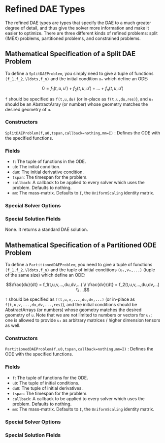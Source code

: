 # Refined DAE Types

The refined DAE types are types that specify the DAE to a much greater degree of
detail, and thus give the solver more information and make it easier to optimize.
There are three different kinds of refined problems: split (IMEX) problems,
partitioned problems, and constrained problems.

## Mathematical Specification of a Split DAE Problem

To define a `SplitDAEProblem`, you simply need to give a tuple of functions
``(f_1,f_2,\ldots,f_n)`` and the initial condition ``u₀`` which define an ODE:

```math
0 = f_1(t,u,u') + f_2(t,u,u') + \ldots + f_n(t,u,u')
```

`f` should be specified as `f(t,u,du)` (or in-place as `f(t,u,du,res)`), and `u₀`
should be an AbstractArray (or number) whose geometry matches the desired geometry
of `u`.

### Constructors

`SplitDAEProblem(f,u0,tspan,callback=nothing,mm=I)` : Defines the ODE with the specified functions.

### Fields

* `f`: The tuple of functions in the ODE.
* `u0`: The initial condition.
* `du0`: The initial derivative condition.
* `tspan`: The timespan for the problem.
* `callback`: A callback to be applied to every solver which uses the problem.
  Defaults to nothing.
* `mm`: The mass-matrix. Defaults to `I`, the `UniformScaling` identity matrix.

### Special Solver Options

### Special Solution Fields

None. It returns a standard DAE solution.

## Mathematical Specification of a Partitioned ODE Problem

To define a `PartitionedDAEProblem`, you need to give a tuple of functions
``(f_1,f_2,\ldots,f_n)`` and the tuple of initial conditions ``(u₀,v₀,...)`` (tuple
of the same size) which define an ODE:

```math
\frac{du}{dt} = f_1(t,u,v,...,du,dv,...) \\
\frac{dv}{dt} = f_2(t,u,v,...,du,dv,...) \\
...
```

`f` should be specified as `f(t,u,v,...,du,dv,...)` (or in-place as `f(t,u,v,...,du,dv,...,res)`), and
the initial conditions should be AbstractArrays (or numbers) whose geometry matches
the desired geometry of `u`. Note that we are not limited to numbers or vectors
for `u₀`; one is allowed to provide `u₀` as arbitrary matrices / higher dimension
tensors as well.

### Constructors

`PartitionedDAEProblem(f,u0,tspan,callback=nothing,mm=I)` : Defines the ODE with
the specified functions.

### Fields

* `f`: The tuple of functions for the ODE.
* `u0`: The tuple of initial conditions.
* `du0`: The tuple of initial derivatives.
* `tspan`: The timespan for the problem.
* `callback`: A callback to be applied to every solver which uses the problem.
  Defaults to nothing.
* `mm`: The mass-matrix. Defaults to `I`, the `UniformScaling` identity matrix.

### Special Solver Options

### Special Solution Fields
